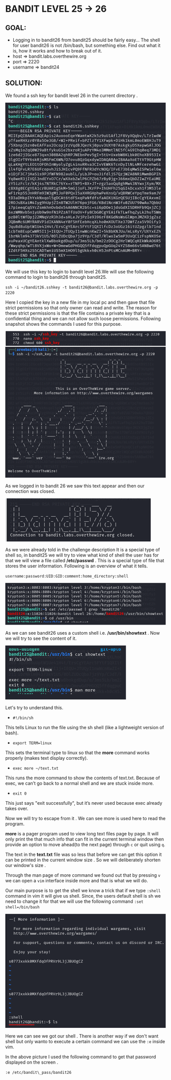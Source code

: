 
# BANDIT LEVEL 25 -> 26

## GOAL:

- Logging in to bandit26 from bandit25 should be fairly easy… The shell for user bandit26 is not /bin/bash, but something else. Find out what it is, how it works and how to break out of it.
- host => bandit.labs.overthewire.org
- port => 2220
- username => bandit24

## SOLUTION:

We found a ssh key for bandit level 26 in the current directory . 

![Bandit26.6](./images/Bandit26.6.png "Bandit26.6")

We will use this key to login to bandit level 26.We will use the following command to login to bandit26 through bandit25.

`ssh -i ~/bandit26.sshkey -t bandit26@bandit.labs.overthewire.org -p 2220`

Here I copied the key in a new file in my local pc and then gave that file strict permissions so that only owner can read and write. The reason for these strict permissions is that the file contains a private key that is a confidential thing and we can not allow such loose permissions. Following snapshot shows the commands I used for this purpose.

![Bandit26.7](./images/Bandit26.7.png "Bandit26.7")
![Bandit26.4](./images/Bandit26.4.png "Bandit26.4")

As we logged in to bandit 26 we saw this text appear and then our connection was closed.

![Bandit26.5](./images/Bandit26.5.png "Bandit26.5")

As we were already told in the challenge description It is a special type of shell so, in bandit25 we will try to view what kind of shell the user has for that we will view a file called  **/etc/passwd** . This is a special type of file that stores the user information. Following is an overview of what it tells.

`username:password:UID:GID:comment:home_directory:shell`

![Bandit26.1](./images/Bandit26.1.png "Bandit26.1")

As we can see bandit26 uses a custom shell i.e. **/usr/bin/showtext** . Now we will try to see the content of it.

![Bandit26.3](./images/Bandit26.3.png "Bandit26.3")

Let's try to understand this.

- `#!/bin/sh`

This tells Linux to run the file using the sh shell (like a lightweight version of bash).

- `export TERM=linux`

This sets the terminal type to linux so that the **more** command works properly (makes text display correctly).

- `exec more ~/text.txt`

This runs the more command to show the contents of text.txt.
Because of exec, we can’t go back to a normal shell and we are stuck inside more.

- `exit 0`

This just says "exit successfully", but it’s never used because exec already takes over.

Now we will try to escape from it . We can see more is used here to read the program.

**more** is a pager program used to view long text files page by page. It will only print the that much info that can fit in the current terminal window then provide an option to move ahead(to the next page) through `c` or quit using `q`.

The text in the **text.txt** file was so less that before we can get this option it can be printed in the current window size . So we will deliberately shorten our window's size .

Through the man page of more command we found out that by pressing `v` we can open a `vim` interface inside more and that is what we will do.

Our main purpose is to get the shell we know a trick that if we type `:shell` command in vim it will give us shell. Since, the users default shell is sh we need to change it for that we will use the following command `:set shell=/bin/bash`

![Bandit26.2](./images/Bandit26.2.png "Bandit26.2")

Here we can see we got our shell . There is another way if we don't want shell but only wanto to execute a certain command we can use the `:e` inside vim.

In the above picture I used the following command to get that password displayed on the screen .

`:e /etc/bandit\_pass/bandit26`





